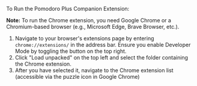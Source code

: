 To Run the Pomodoro Plus Companion Extension:

**Note:** To run the Chrome extension, you need Google Chrome or a Chromium-based browser (e.g., Microsoft Edge, Brave Browser, etc.).

1. Navigate to your browser's extensions page by entering `chrome://extensions/` in the address bar. Ensure you enable Developer Mode by toggling the button on the top right.
2. Click "Load unpacked" on the top left and select the folder containing the Chrome extension.
3. After you have selected it, navigate to the Chrome extension list (accessible via the puzzle icon in Google Chrome)
